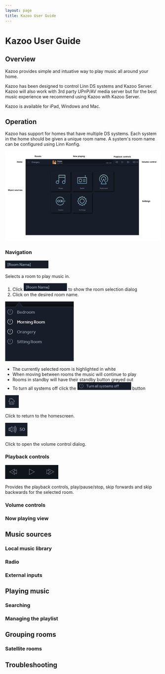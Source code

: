 ```yaml
---
layout: page
title: Kazoo User Guide
---
```


# Kazoo User Guide

## Overview

Kazoo provides simple and intuative way to play music all around your home.

Kazoo has been designed to control Linn DS systems and Kazoo Server. Kazoo will also work with 3rd party UPnP/AV media server but for the best music experience we recommend using Kazoo with Kazoo Server.

Kazoo is available for iPad, Windows and Mac.

## Operation

Kazoo has support for homes that have multiple DS systems. Each system in the home should be given a unique room name. A system's room name can be configured using Linn Konfig.

![Home View](images/HomeView.jpg)

### Navigation

![Room Selection](images/RoomName.png)

Selects a room to play music in.

1. Click ![Room Selection](images/RoomName.png) to show the room selection dialog
2. Click on the desired room name.

![Room Selection Dialog](images/RoomSelectionDialog.png)

* The currently selected room is highlighted in white
* When moving between rooms the music will continue to play
* Rooms in standby will have their standby button greyed out
* To turn all systems off click the ![Turn all systems off](images/TurnAllSystemsOff.png) button

![Home](images/Home.png)

Click to return to the homescreen.

![Volume](images/Volume.png)

Click to open the volume control dialog.

### Playback controls

![Playback Controls](images/PlaybackControls.png)

Provides the playback controls, play/pause/stop, skip forwards and skip backwards for the selected room.

### Volume controls

### Now playing view

## Music sources

### Local music library

### Radio

### External inputs

## Playing music

### Searching

### Managing the playlist

## Grouping rooms

### Satellite rooms

## Troubleshooting
